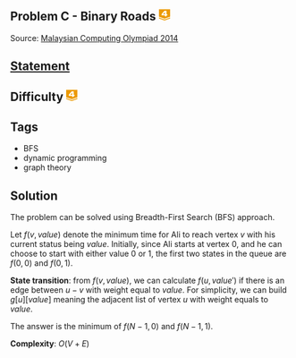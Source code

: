 ## Problem C - Binary Roads <img src="https://github.com/AresGod96/Ares-Competitive-Programming/raw/master/boj-icon/gold4.svg" alt="Gold 4" width="20" height="20">
Source: [Malaysian Computing Olympiad 2014](https://ioimalaysia.org/competition/mco/2014/)

## [Statement](https://www.acmicpc.net/problem/13213)

## Difficulty <img src="https://github.com/AresGod96/Ares-Competitive-Programming/raw/master/boj-icon/gold4.svg" alt="Gold 4" width="20" height="20">

## Tags
- BFS
- dynamic programming
- graph theory

## Solution

The problem can be solved using Breadth-First Search (BFS) approach.

Let $f(v, value)$ denote the minimum time for Ali to reach vertex $v$ with his current status being $value$. Initially, since Ali starts at vertex $0$, and he can choose to start with either value $0$ or $1$, the first two states in the queue are $f(0, 0)$ and $f(0, 1)$.

**State transition**: from $f(v, value)$, we can calculate $f(u, value')$ if there is an edge between $u-v$ with weight equal to $value$. For simplicity, we can build $g[u][value]$ meaning the adjacent list of vertex $u$ with weight equals to $value$.

The answer is the minimum of $f(N - 1, 0)$ and $f(N - 1, 1)$.

**Complexity**: $O(V + E)$